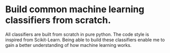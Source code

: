 # Build common machine learning classifiers from scratch.

All classifiers are built from scratch in pure python. The code style is
inspired from Scikit-Learn. Being able to build these classifiers enable me to
gain a better understanding of how machine learning works.
